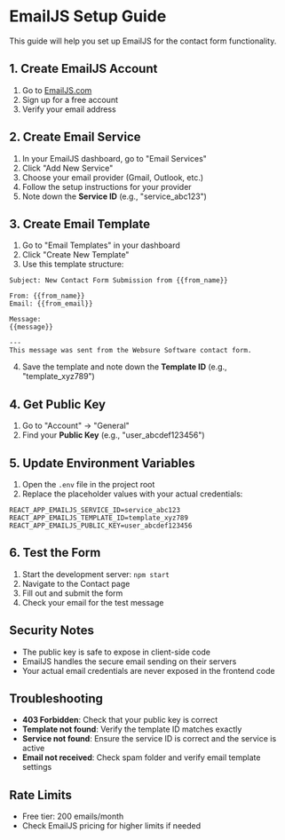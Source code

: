 # EmailJS Setup Guide

This guide will help you set up EmailJS for the contact form functionality.

## 1. Create EmailJS Account

1. Go to [EmailJS.com](https://www.emailjs.com/)
2. Sign up for a free account
3. Verify your email address

## 2. Create Email Service

1. In your EmailJS dashboard, go to "Email Services"
2. Click "Add New Service"
3. Choose your email provider (Gmail, Outlook, etc.)
4. Follow the setup instructions for your provider
5. Note down the **Service ID** (e.g., "service_abc123")

## 3. Create Email Template

1. Go to "Email Templates" in your dashboard
2. Click "Create New Template"
3. Use this template structure:

```
Subject: New Contact Form Submission from {{from_name}}

From: {{from_name}}
Email: {{from_email}}

Message:
{{message}}

---
This message was sent from the Websure Software contact form.
```

4. Save the template and note down the **Template ID** (e.g., "template_xyz789")

## 4. Get Public Key

1. Go to "Account" → "General"
2. Find your **Public Key** (e.g., "user_abcdef123456")

## 5. Update Environment Variables

1. Open the `.env` file in the project root
2. Replace the placeholder values with your actual credentials:

```env
REACT_APP_EMAILJS_SERVICE_ID=service_abc123
REACT_APP_EMAILJS_TEMPLATE_ID=template_xyz789
REACT_APP_EMAILJS_PUBLIC_KEY=user_abcdef123456
```

## 6. Test the Form

1. Start the development server: `npm start`
2. Navigate to the Contact page
3. Fill out and submit the form
4. Check your email for the test message

## Security Notes

- The public key is safe to expose in client-side code
- EmailJS handles the secure email sending on their servers
- Your actual email credentials are never exposed in the frontend code

## Troubleshooting

- **403 Forbidden**: Check that your public key is correct
- **Template not found**: Verify the template ID matches exactly
- **Service not found**: Ensure the service ID is correct and the service is active
- **Email not received**: Check spam folder and verify email template settings

## Rate Limits

- Free tier: 200 emails/month
- Check EmailJS pricing for higher limits if needed
